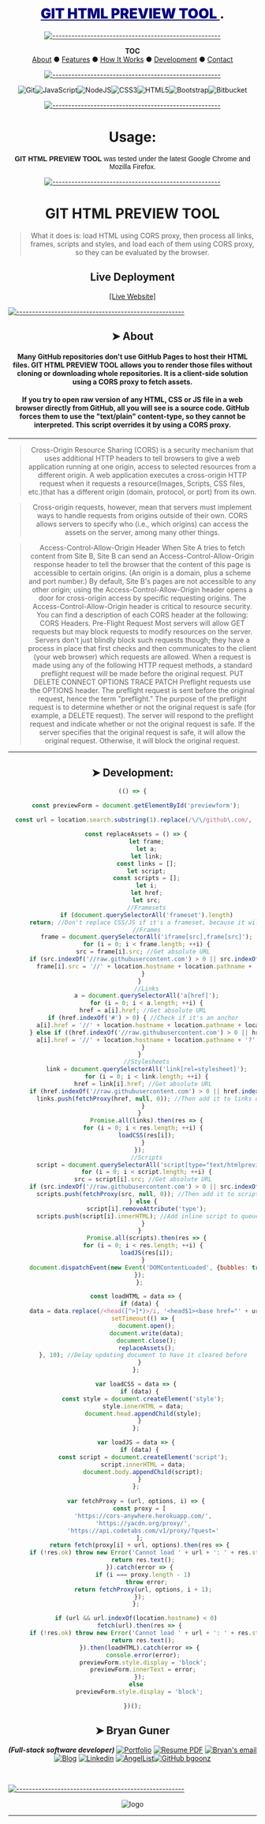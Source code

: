 




<!-- HEADER -->
<div align="center">

  <!-- SHIELDS -->
  <!-- For how-to notes on shield badges, see docs: https://shields.io/ -->




# <span style="color:#08067C; font-weight:1000;font-family: Impact,font-size:36; Haettenschweiler, 'Arial Narrow Bold', sans-serif;"> <ins>GIT HTML PREVIEW TOOL </span>.

[![-----------------------------------------------------](https://raw.githubusercontent.com/andreasbm/readme/master/assets/lines/colored.png)](#-)

  <!-- TOC -->
  **TOC**  
  [About](#about) ● [Features](#features) ● [How It Works](#how-it-works) ●  [Development](#development) ● [Contact](#contact)
  




 [![-----------------------------------------------------](https://raw.githubusercontent.com/andreasbm/readme/master/assets/lines/colored.png)](#-)

<img alt="Git" src="https://img.shields.io/badge/git%20-%23F05033.svg?&style=for-the-badge&logo=git&logoColor=white"/><img alt="JavaScript" src="https://img.shields.io/badge/javascript%20-%23323330.svg?&style=for-the-badge&logo=javascript&logoColor=%23F7DF1E"/><img alt="NodeJS" src="https://img.shields.io/badge/node.js%20-%2343853D.svg?&style=for-the-badge&logo=node.js&logoColor=white"/><img alt="CSS3" src="https://img.shields.io/badge/css3%20-%231572B6.svg?&style=for-the-badge&logo=css3&logoColor=white"/><img alt="HTML5" src="https://img.shields.io/badge/html5%20-%23E34F26.svg?&style=for-the-badge&logo=html5&logoColor=white"/><img alt="Bootstrap" src="https://img.shields.io/badge/bootstrap%20-%23563D7C.svg?&style=for-the-badge&logo=bootstrap&logoColor=white"/><img alt="Bitbucket" src="https://img.shields.io/badge/bitbucket%20-%230047B3.svg?&style=for-the-badge&logo=bitbucket&logoColor=white"/>

 [![-----------------------------------------------------](https://raw.githubusercontent.com/andreasbm/readme/master/assets/lines/colored.png)](#-)
  
  
  
# Usage:

<p style="font-family: Impact, Haettenschweiler, 'Arial Narrow Bold', sans-serif;"
  # GIT HTML PREVIEW TOOL
## Usage







**GIT HTML PREVIEW TOOL** was tested under the latest Google Chrome and Mozilla Firefox.





  

  


[![-----------------------------------------------------](https://raw.githubusercontent.com/andreasbm/readme/master/assets/lines/colored.png)](#-)



  <!-- SUMMARY -->
# GIT HTML PREVIEW TOOL

>What it does is: load HTML using CORS proxy, then process all links, frames, scripts and styles, and load each of them using CORS proxy, so they can be evaluated by the browser.





  <!-- WEBSITE LINK -->
  ## Live Deployment
  <a href="https://githtmlpreview.netlify.app/">[Live Website]</a>
  <!-- OPTIONAL Use an image button for extra fancy points. -->
  <!-- <a href=""><img src="" alt="Button image to go to app site" title="Click to see the live site!"></a> -->

</div>



  

  


[![-----------------------------------------------------](https://raw.githubusercontent.com/andreasbm/readme/master/assets/lines/colored.png)](#-)




<!-- ABOUT -->
<div align="center">

  ## ➤ About

#### Many GitHub repositories don't use GitHub Pages to host their HTML files. **GIT HTML PREVIEW TOOL** allows you to render those files without cloning or downloading whole repositories. It is a client-side solution using a CORS proxy to fetch assets.

####  If you try to open raw version of any HTML, CSS or JS file in a web browser directly from GitHub, all you will see is a source code. GitHub forces them to use the "text/plain" content-type, so they cannot be interpreted. This script overrides it by using a CORS proxy.



---



>Cross-Origin Resource Sharing (CORS) is a security mechanism that uses additional HTTP headers to tell browsers to give a web application running at one origin, access to selected resources from a different origin. A web application executes a cross-origin HTTP request when it requests a resource(Images, Scripts, CSS files, etc.)that has a different origin (domain, protocol, or port) from its own.


>Cross-origin requests, however, mean that servers must implement ways to handle requests from origins outside of their own. CORS allows servers to specify who (i.e., which origins) can access the assets on the server, among many other things.

>Access-Control-Allow-Origin Header
When Site A tries to fetch content from Site B, Site B can send an Access-Control-Allow-Origin response header to tell the browser that the content of this page is accessible to certain origins. (An origin is a domain, plus a scheme and port number.) By default, Site B's pages are not accessible to any other origin; using the Access-Control-Allow-Origin header opens a door for cross-origin access by specific requesting origins. The Access-Control-Allow-Origin header is critical to resource security.
You can find a description of each CORS header at the following: CORS Headers.
Pre-Flight Request
Most servers will allow GET requests but may block requests to modify resources on the server. Servers don't just blindly block such requests though; they have a process in place that first checks and then communicates to the client (your web browser) which requests are allowed.
When a request is made using any of the following HTTP request methods, a standard preflight request will be made before the original request.
PUT
DELETE
CONNECT
OPTIONS
TRACE
PATCH
Preflight requests use the OPTIONS header. The preflight request is sent before the original request, hence the term "preflight." The purpose of the preflight request is to determine whether or not the original request is safe (for example, a DELETE request). The server will respond to the preflight request and indicate whether or not the original request is safe. If the server specifies that the original request is safe, it will allow the original request. Otherwise, it will block the original request.

---

## ➤ Development:

```js
(() => {
  
  const previewForm = document.getElementById('previewform');

  const url = location.search.substring(1).replace(/\/\/github\.com/, '//raw.githubusercontent.com').replace(/\/blob\//, '/'); //Get URL of the raw file

  const replaceAssets = () => {
        let frame;
        let a;
        let link;
        const links = [];
        let script;
        const scripts = [];
        let i;
        let href;
        let src;
        //Framesets
        if (document.querySelectorAll('frameset').length)
      return; //Don't replace CSS/JS if it's a frameset, because it will be erased by document.write()
        //Frames
        frame = document.querySelectorAll('iframe[src],frame[src]');
        for (i = 0; i < frame.length; ++i) {
      src = frame[i].src; //Get absolute URL
      if (src.indexOf('//raw.githubusercontent.com') > 0 || src.indexOf('//bitbucket.org') > 0) { //Check if it's from raw.github.com or bitbucket.org
        frame[i].src = '//' + location.hostname + location.pathname + '?' + src; //Then rewrite URL so it can be loaded using CORS proxy
      }
    }
        //Links
        a = document.querySelectorAll('a[href]');
        for (i = 0; i < a.length; ++i) {
      href = a[i].href; //Get absolute URL
      if (href.indexOf('#') > 0) { //Check if it's an anchor
        a[i].href = '//' + location.hostname + location.pathname + location.search + '#' + a[i].hash.substring(1); //Then rewrite URL with support for empty anchor
      } else if ((href.indexOf('//raw.githubusercontent.com') > 0 || href.indexOf('//bitbucket.org') > 0) && (href.indexOf('.html') > 0 || href.indexOf('.htm') > 0)) { //Check if it's from raw.github.com or bitbucket.org and to HTML files
        a[i].href = '//' + location.hostname + location.pathname + '?' + href; //Then rewrite URL so it can be loaded using CORS proxy
      }
    }
        //Stylesheets
        link = document.querySelectorAll('link[rel=stylesheet]');
        for (i = 0; i < link.length; ++i) {
      href = link[i].href; //Get absolute URL
      if (href.indexOf('//raw.githubusercontent.com') > 0 || href.indexOf('//bitbucket.org') > 0) { //Check if it's from raw.github.com or bitbucket.org
        links.push(fetchProxy(href, null, 0)); //Then add it to links queue and fetch using CORS proxy
      }
    }
        Promise.all(links).then(res => {
      for (i = 0; i < res.length; ++i) {
        loadCSS(res[i]);
      }
    });
        //Scripts
        script = document.querySelectorAll('script[type="text/htmlpreview"]');
        for (i = 0; i < script.length; ++i) {
      src = script[i].src; //Get absolute URL
      if (src.indexOf('//raw.githubusercontent.com') > 0 || src.indexOf('//bitbucket.org') > 0) { //Check if it's from raw.github.com or bitbucket.org
        scripts.push(fetchProxy(src, null, 0)); //Then add it to scripts queue and fetch using CORS proxy
      } else {
        script[i].removeAttribute('type');
        scripts.push(script[i].innerHTML); //Add inline script to queue to eval in order
      }
    }
        Promise.all(scripts).then(res => {
      for (i = 0; i < res.length; ++i) {
        loadJS(res[i]);
      }
      document.dispatchEvent(new Event('DOMContentLoaded', {bubbles: true, cancelable: true})); //Dispatch DOMContentLoaded event after loading all scripts
    });
    };

  const loadHTML = data => {
    if (data) {
      data = data.replace(/<head([^>]*)>/i, '<head$1><base href="' + url + '">').replace(/<script(\s*src=["'][^"']*["'])?(\s*type=["'](text|application)\/javascript["'])?/gi, '<script type="text/htmlpreview"$1'); //Add <base> just after <head> and replace <script type="text/javascript"> with <script type="text/htmlpreview">
      setTimeout(() => {
        document.open();
        document.write(data);
        document.close();
        replaceAssets();
      }, 10); //Delay updating document to have it cleared before
    }
  };

  var loadCSS = data => {
    if (data) {
      const style = document.createElement('style');
      style.innerHTML = data;
      document.head.appendChild(style);
    }
  };

  var loadJS = data => {
    if (data) {
      const script = document.createElement('script');
      script.innerHTML = data;
      document.body.appendChild(script);
    }
  };
  
  var fetchProxy = (url, options, i) => {
    const proxy = [
      'https://cors-anywhere.herokuapp.com/',
      'https://yacdn.org/proxy/',
      'https://api.codetabs.com/v1/proxy/?quest='
    ];
    return fetch(proxy[i] + url, options).then(res => {
      if (!res.ok) throw new Error('Cannot load ' + url + ': ' + res.status + ' ' + res.statusText);
      return res.text();
    }).catch(error => {
      if (i === proxy.length - 1)
        throw error;
      return fetchProxy(url, options, i + 1);
    });
  };

  if (url && url.indexOf(location.hostname) < 0)
    fetch(url).then(res => {
      if (!res.ok) throw new Error('Cannot load ' + url + ': ' + res.status + ' ' + res.statusText);
      return res.text();
    }).then(loadHTML).catch(error => {
      console.error(error);
      previewForm.style.display = 'block';
      previewForm.innerText = error;
    });
  else
    previewForm.style.display = 'block';

})();


```







## ➤ Bryan Guner
***(Full-stack software developer)***
[![Portfolio](https://img.shields.io/badge/-❤_Portfolio-f58?style=flat-square&logo=a&logoColor=white&link=https://bgoonz.github.io/)](https://bgoonz.github.io) <a href="https://github.com/bgoonz/resume-cv-portfolio-samples/blob/master/2021-resume/bryan-guner-resume-2021.pdf" download>![Resume PDF](https://img.shields.io/badge/-Resume-f00?style=flat-square&logo=adobe-acrobat-reader&logoColor=white)</a> [![Bryan's email](https://img.shields.io/badge/bryan.guner@gmail.com-f4b400?style=flat-square&logo=gmail&logoColor=black&link=mailto:bryan.guner@gmail.com)](mailto:bryan.guner@gmail.com) [![Blog](https://img.shields.io/badge/-Blog-21759b?style=flat-square&logo=WordPress&logoColor=white&link=https://web-dev-hub.com/)](https://web-dev-hub.com/) [![Linkedin](https://img.shields.io/badge/-LinkedIn-0077b5?style=flat-square&logo=Linkedin&logoColor=white&link=https://www.linkedin.com/in/bryan-guner-046199128/)](https://www.linkedin.com/in/bryan-guner-046199128/) [![AngelList](https://img.shields.io/badge/-AngelList-black?style=flat-square&logo=AngelList&logoColor=white&link=https://angel.co/u/bryan-guner)](https://angel.co/u/bryan-guner)[![GitHub bgoonz](https://img.shields.io/github/followers/bgoonz?label=follow&style=social)](https://github.com/bgoonz) 

</div>

<br clear="both">



[![-----------------------------------------------------](https://raw.githubusercontent.com/andreasbm/readme/master/assets/lines/colored.png)](#-)
<!--end-->


<div align="center">


 ![logo](https://avatars.githubusercontent.com/u/66654881?s=460&u=fa9d2cc45bc228dd9b7d3dee6d4653f940fab35a&v=4)



</div>




-------------------------------



